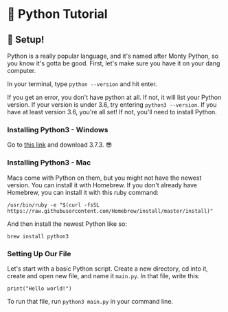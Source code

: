 # 🐍 Python Tutorial

## 🧐 Setup!

Python is a really popular language, and it's named after Monty Python, so you know it's gotta be good. First, let's make sure you have it on your dang computer. 

In your terminal, type `python --version` and hit enter. 

If you get an error, you don't have python at all. If not, it will list your Python version. If your version is under 3.6, try entering `python3 --version`. If you have at least version 3.6, you're all set! If not, you'll need to install Python.

### Installing Python3 - Windows 

Go to [this link](https://www.python.org/downloads/windows/) and download 3.7.3. 😎

### Installing Python3 - Mac

Macs come with Python on them, but you might not have the newest version. You can install it with Homebrew. If you don't already have Homebrew, you can install it with this ruby command:
```
/usr/bin/ruby -e "$(curl -fsSL https://raw.githubusercontent.com/Homebrew/install/master/install)"
```

And then install the newest Python like so:

```
brew install python3
```

### Setting Up Our File

Let's start with a basic Python script. Create a new directory, cd into it, create and open new file, and name it `main.py`. In that file, write this:

```
print("Hello world!")
```

To run that file, run `python3 main.py` in your command line. 

